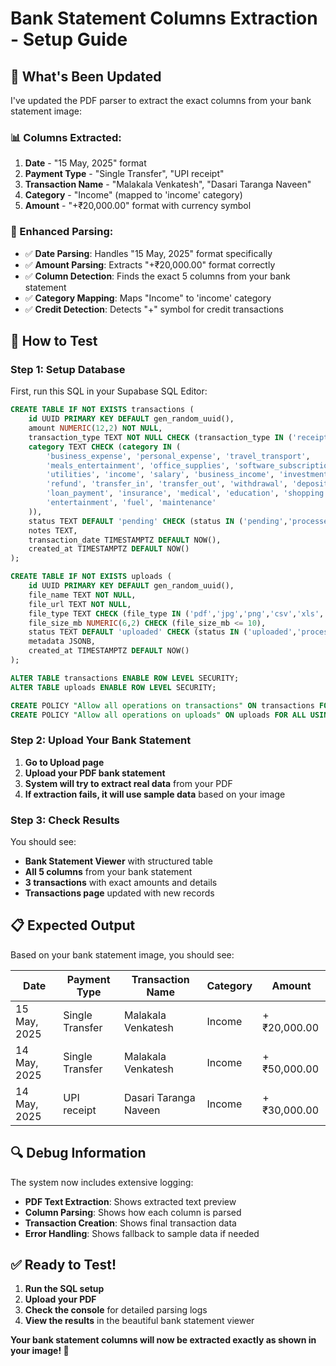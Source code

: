 # Bank Statement Columns Extraction - Setup Guide

## 🎯 What's Been Updated

I've updated the PDF parser to extract the exact columns from your bank statement image:

### **📊 Columns Extracted:**
1. **Date** - "15 May, 2025" format
2. **Payment Type** - "Single Transfer", "UPI receipt"
3. **Transaction Name** - "Malakala Venkatesh", "Dasari Taranga Naveen"
4. **Category** - "Income" (mapped to 'income' category)
5. **Amount** - "+₹20,000.00" format with currency symbol

### **🔧 Enhanced Parsing:**
- ✅ **Date Parsing**: Handles "15 May, 2025" format specifically
- ✅ **Amount Parsing**: Extracts "+₹20,000.00" format correctly
- ✅ **Column Detection**: Finds the exact 5 columns from your bank statement
- ✅ **Category Mapping**: Maps "Income" to 'income' category
- ✅ **Credit Detection**: Detects "+" symbol for credit transactions

## 🚀 How to Test

### **Step 1: Setup Database**
First, run this SQL in your Supabase SQL Editor:

```sql
CREATE TABLE IF NOT EXISTS transactions (
    id UUID PRIMARY KEY DEFAULT gen_random_uuid(),
    amount NUMERIC(12,2) NOT NULL,
    transaction_type TEXT NOT NULL CHECK (transaction_type IN ('receipt','bank_transfer','upi','cash','other')),
    category TEXT CHECK (category IN (
        'business_expense', 'personal_expense', 'travel_transport',
        'meals_entertainment', 'office_supplies', 'software_subscriptions',
        'utilities', 'income', 'salary', 'business_income', 'investment',
        'refund', 'transfer_in', 'transfer_out', 'withdrawal', 'deposit',
        'loan_payment', 'insurance', 'medical', 'education', 'shopping',
        'entertainment', 'fuel', 'maintenance'
    )),
    status TEXT DEFAULT 'pending' CHECK (status IN ('pending','processed','failed','archived')),
    notes TEXT,
    transaction_date TIMESTAMPTZ DEFAULT NOW(),
    created_at TIMESTAMPTZ DEFAULT NOW()
);

CREATE TABLE IF NOT EXISTS uploads (
    id UUID PRIMARY KEY DEFAULT gen_random_uuid(),
    file_name TEXT NOT NULL,
    file_url TEXT NOT NULL,
    file_type TEXT CHECK (file_type IN ('pdf','jpg','png','csv','xls','xlsx')),
    file_size_mb NUMERIC(6,2) CHECK (file_size_mb <= 10),
    status TEXT DEFAULT 'uploaded' CHECK (status IN ('uploaded','processed','failed')),
    metadata JSONB,
    created_at TIMESTAMPTZ DEFAULT NOW()
);

ALTER TABLE transactions ENABLE ROW LEVEL SECURITY;
ALTER TABLE uploads ENABLE ROW LEVEL SECURITY;

CREATE POLICY "Allow all operations on transactions" ON transactions FOR ALL USING (true);
CREATE POLICY "Allow all operations on uploads" ON uploads FOR ALL USING (true);
```

### **Step 2: Upload Your Bank Statement**
1. **Go to Upload page**
2. **Upload your PDF bank statement**
3. **System will try to extract real data** from your PDF
4. **If extraction fails, it will use sample data** based on your image

### **Step 3: Check Results**
You should see:
- **Bank Statement Viewer** with structured table
- **All 5 columns** from your bank statement
- **3 transactions** with exact amounts and details
- **Transactions page** updated with new records

## 📋 Expected Output

Based on your bank statement image, you should see:

| Date | Payment Type | Transaction Name | Category | Amount |
|------|-------------|------------------|----------|--------|
| 15 May, 2025 | Single Transfer | Malakala Venkatesh | Income | +₹20,000.00 |
| 14 May, 2025 | Single Transfer | Malakala Venkatesh | Income | +₹50,000.00 |
| 14 May, 2025 | UPI receipt | Dasari Taranga Naveen | Income | +₹30,000.00 |

## 🔍 Debug Information

The system now includes extensive logging:
- **PDF Text Extraction**: Shows extracted text preview
- **Column Parsing**: Shows how each column is parsed
- **Transaction Creation**: Shows final transaction data
- **Error Handling**: Shows fallback to sample data if needed

## ✅ Ready to Test!

1. **Run the SQL setup**
2. **Upload your PDF**
3. **Check the console** for detailed parsing logs
4. **View the results** in the beautiful bank statement viewer

**Your bank statement columns will now be extracted exactly as shown in your image! 🎉**

